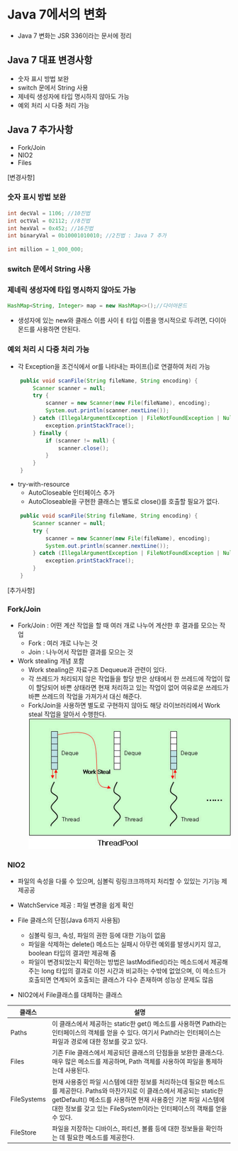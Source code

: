 # Java 7에서의 변화
* Java 7 변화는 JSR 336이라는 문서에 정리

## Java 7 대표 변경사항 
* 숫자 표시 방법 보완
* switch 문에서 String 사용
* 제네릭 생성자에 타입 명시하지 않아도 가능
* 예외 처리 시 다중 처리 가능

## Java 7 추가사항
* Fork/Join
* NIO2
* Files

[변경사항]
### 숫자 표시 방법 보완
```java
int decVal = 1106; //10진법
int octVal = 02112; //8진법
int hexVal = 0x452; //16진법
int binaryVal = 0b10001010010; //2진법 : Java 7 추가
```
```java
int million = 1_000_000;
```
### switch 문에서 String 사용

### 제네릭 생성자에 타입 명시하지 않아도 가능
```java
HashMap<String, Integer> map = new HashMap<>();//다이아몬드
```
* 생성자에 있는 new와 클래스 이름 사이ㅔ 타입 이름을 명시적으로 두려면, 다이아몬드를 사용하면 안된다.

### 예외 처리 시 다중 처리 가능
* 각 Exception을 조건식에서 or를 나타내는 파이프(|)로 연결하여 처리 가능
```java
    public void scanFile(String fileName, String encoding) {
        Scanner scanner = null;
        try {
            scanner = new Scanner(new File(fileName), encoding);
            System.out.println(scanner.nextLine());
        } catch (IllegalArgumentException | FileNotFoundException | NullPointerException exception ) {
            exception.printStackTrace();
        } finally {
            if (scanner != null) {
                scanner.close();
            }
        }
    }
```
* try-with-resource
	* AutoCloseable 인터페이스 추가
	* AutoCloseable을 구현한 클래스는 별도로 close()를 호출할 필요가 없다.
```java
    public void scanFile(String fileName, String encoding) {
        Scanner scanner = null;
        try {
            scanner = new Scanner(new File(fileName), encoding);
            System.out.println(scanner.nextLine());
        } catch (IllegalArgumentException | FileNotFoundException | NullPointerException exception ) {
            exception.printStackTrace();
        }
    }
```

[추가사항]
### Fork/Join
* Fork/Join : 어떤 계산 작업을 할 때 여러 개로 나누어 계산한 후 결과를 모으는 작업
	* Fork : 여러 개로 나누는 것
	* Join : 나누어서 작업한 결과를 모으는 것
* Work stealing 개념 포함
	* Work stealing은 자료구조 Dequeue과 관련이 있다.
	* 각 쓰레드가 처리되지 않은 작업들을 할당 받은 상태에서 한 쓰레드에 작업이 많이 할당되어 바쁜 상태라면 현재 처리하고 있는 작업이 없어 여유로운 쓰레드가 바쁜 쓰레드의 작업을 가져가서 대신 해준다.
	* Fork/Join을 사용하면 별도로 구현하지 않아도 해당 라이브러리에서 Work steal 작업을 알아서 수행한다.
![Alt text](image/image-7.png)

### NIO2
* 파일의 속성을 다룰 수 있으며, 심볼릭 링링크크까까지 처리할 수 있있는  기기능  제제공공
* WatchService 제공 : 파일 변경을 쉽게 확인

* File 클래스의 단점(Java 6까지 사용됨)
    * 심볼릭 링크, 속성, 파일의 권한 등에 대한 기능이 없음
    * 파일을 삭제하는 delete() 메소드는 실패시 아무런 예외를 발생시키지 않고, boolean 타입의 결과만 제공해 줌
    * 파일이 변경되었는지 확인하는 방법은 lastModified()라는 메소드에서 제공해주는 long 타입의 결과로 이전 시간과 비교하는 수밖에 없었으며, 이 메소드가 호출되면 연계되어 호출되는 클래스가 다수 존재하며 성능상 문제도 많음

* NIO2에서 File클래스를 대체하는 클래스

| 클래스 | 설명 |
| ---- | ---------------------------------------- |
| Paths | 이 클래스에서 제공하는 static한 get() 메소드를 사용하면 Path라는 인터페이스의 객체를 얻을 수 있다. 여기서 Path라는 인터페이스는 파일과 경로에 대한 정보를 갖고 있다. |
| Files | 기존 File 클래스에서 제공되던 클래스의 단점들을 보완한 클래스다. 매우 많은 메소드를 제공하며, Path 객체를 사용하여 파일을 통제하는데 사용된다. |
| FileSystems | 현재 사용중인 파일 시스템에 대한 정보를 처리하는데 필요한 메소드를 제공한다. Paths와 마찬가지로 이 클래스에서 제공되는 static한 getDefault() 메소드를 사용하면 현재 사용중인 기본 파일 시스템에 대한 정보를 갖고 있는 FileSystem이라는 인터페이스의 객채를 얻을 수 있다. |
| FileStore | 파일을 저장하는 디바이스, 파티션, 볼륨 등에 대한 정보들을 확인하는 데 필요한 메소드를 제공한다. |

